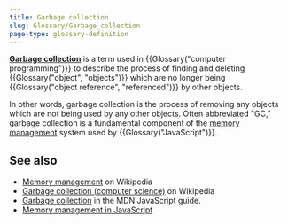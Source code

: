 ```yaml
---
title: Garbage collection
slug: Glossary/Garbage_collection
page-type: glossary-definition
---
```


**[Garbage collection](/en-US/docs/Web/JavaScript/Memory_Management#garbage_collection)** is a term used in {{Glossary("computer programming")}} to describe the process of finding and deleting {{Glossary("object", "objects")}} which are no longer being {{Glossary("object reference", "referenced")}} by other objects.

In other words, garbage collection is the process of removing any objects which are not being used by any other objects. Often abbreviated "GC," garbage collection is a fundamental component of the [memory management](/en-US/docs/Web/JavaScript/Memory_Management) system used by {{Glossary("JavaScript")}}.

## See also

- [Memory management](https://en.wikipedia.org/wiki/Memory_management) on Wikipedia
- [Garbage collection (computer science)](<https://en.wikipedia.org/wiki/Garbage_collection_(computer_science)>) on Wikipedia
- [Garbage collection](/en-US/docs/Web/JavaScript/Memory_Management#garbage_collection) in the MDN JavaScript guide.
- [Memory management in JavaScript](/en-US/docs/Web/JavaScript/Memory_Management)
